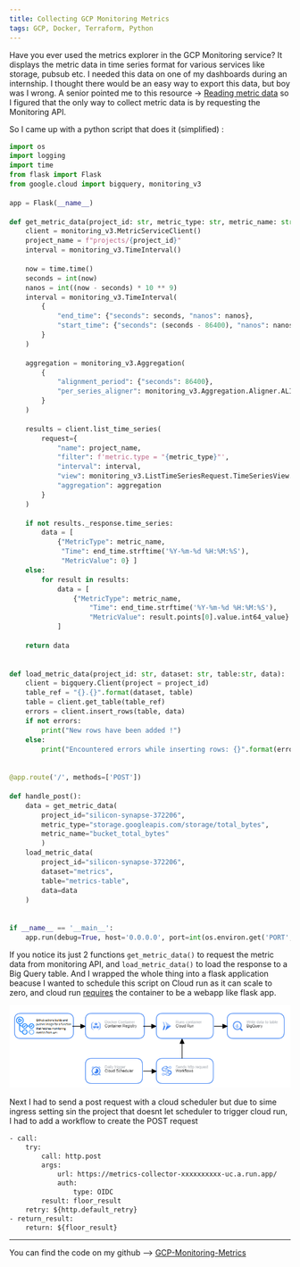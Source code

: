 ```yaml
---
title: Collecting GCP Monitoring Metrics 
tags: GCP, Docker, Terraform, Python
---
```


Have you ever used the metrics explorer in the GCP Monitoring service? It displays the metric data in time series format for various services like storage, pubsub etc.
I needed this data on one of my dashboards during an internship. I thought there would be an easy way to export this data, but boy was I wrong.
A senior pointed me to this resource -> [Reading metric data](https://cloud.google.com/monitoring/custom-metrics/reading-metrics) so I figured that the only way to collect metric data is by requesting the Monitoring API.

So I came up with a python script that does it (simplified) : 

```python
import os
import logging
import time
from flask import Flask
from google.cloud import bigquery, monitoring_v3

app = Flask(__name__)

def get_metric_data(project_id: str, metric_type: str, metric_name: str):
    client = monitoring_v3.MetricServiceClient()
    project_name = f"projects/{project_id}"
    interval = monitoring_v3.TimeInterval()

    now = time.time()
    seconds = int(now)
    nanos = int((now - seconds) * 10 ** 9)
    interval = monitoring_v3.TimeInterval(
        {
            "end_time": {"seconds": seconds, "nanos": nanos},
            "start_time": {"seconds": (seconds - 86400), "nanos": nanos},
        }
    )

    aggregation = monitoring_v3.Aggregation(
        {
            "alignment_period": {"seconds": 86400},
            "per_series_aligner": monitoring_v3.Aggregation.Aligner.ALIGN_MAX,
        }
    )

    results = client.list_time_series(
        request={
            "name": project_name,
            "filter": f'metric.type = "{metric_type}"',
            "interval": interval,
            "view": monitoring_v3.ListTimeSeriesRequest.TimeSeriesView.FULL,
            "aggregation": aggregation
        }
    )

    if not results._response.time_series:
        data = [
            {"MetricType": metric_name,
             "Time": end_time.strftime('%Y-%m-%d %H:%M:%S'),
             "MetricValue": 0} ]
    else:
        for result in results:
            data = [
                {"MetricType": metric_name,
                    "Time": end_time.strftime('%Y-%m-%d %H:%M:%S'),
                    "MetricValue": result.points[0].value.int64_value}
            ]

    return data


def load_metric_data(project_id: str, dataset: str, table:str, data):
    client = bigquery.Client(project = project_id)
    table_ref = "{}.{}".format(dataset, table)
    table = client.get_table(table_ref)
    errors = client.insert_rows(table, data)
    if not errors:
        print("New rows have been added !")
    else:
        print("Encountered errors while inserting rows: {}".format(errors))


@app.route('/', methods=['POST'])

def handle_post():
    data = get_metric_data(
        project_id="silicon-synapse-372206",
        metric_type="storage.googleapis.com/storage/total_bytes",
        metric_name="bucket_total_bytes"
        )
    load_metric_data(
        project_id="silicon-synapse-372206",
        dataset="metrics",
        table="metrics-table",
        data=data
    )
    

if __name__ == '__main__':
    app.run(debug=True, host='0.0.0.0', port=int(os.environ.get('PORT', 8080)))
```

If you notice its just 2 functions `get_metric_data()` to request the metric data from monitoring API, and `load_metric_data()` to load the response to a Big Query table.
And I wrapped the whole thing into a flask application beacuse I wanted to schedule this script on Cloud run as it can scale to zero, and cloud run [requires](https://cloud.google.com/run/docs/developing) the container to be a webapp like flask app.

![architecture](https://github.com/nimblefox/GCP-Monitoring-Metrics/blob/main/GCP%20Architecture.png)

Next I had to send a post request with a cloud scheduler but due to sime ingress setting sin the project that doesnt let scheduler to trigger cloud run, I had to add a workflow to create the POST request

```
- call:
    try:
        call: http.post
        args:
            url: https://metrics-collector-xxxxxxxxxx-uc.a.run.app/
            auth:
                type: OIDC
        result: floor_result
    retry: ${http.default_retry}
- return_result:
    return: ${floor_result}
```

<!--more-->

---

You can find the code on my github --> [GCP-Monitoring-Metrics](https://github.com/nimblefox/GCP-Monitoring-Metrics)
